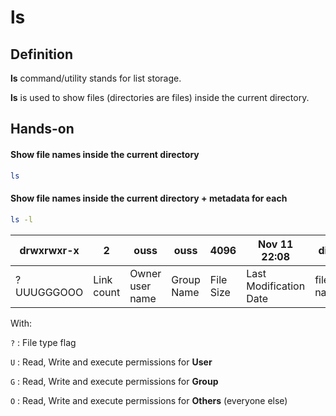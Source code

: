 # ls

## Definition
**ls** command/utility stands for list storage.

**ls** is used to show files (directories are files) inside the current directory.

## Hands-on

#### Show file names inside the current directory
```bash
ls
```

#### Show file names inside the current directory + metadata for each
```bash
ls -l
```

| drwxrwxr-x | 2          | ouss             | ouss         | 4096      | Nov 11 22:08           | dir1      |
|------------|------------|------------------|--------------|-----------|------------------------|-----------|
| ?UUUGGGOOO | Link count | Owner user name  | Group Name   | File Size | Last Modification Date | file name |

With:

`?` : File type flag

`U` : Read, Write and execute permissions for **User**

`G` : Read, Write and execute permissions for **Group**

`O` : Read, Write and execute permissions for **Others** (everyone else)